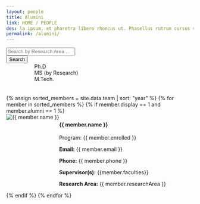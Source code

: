 ```yaml
---
layout: people
title: Alumini
link: HOME / PEOPLE
des: la ipsum, et pharetra libero rhoncus ut. Phasellus rutrum cursus velit ulla ipsum, et pharetra libero rh.
permalink: /alumini/
---
```



<div class="search-container">
<input type="text" id="search-bar" placeholder="Search by Research Area ...">
<div class="dropdown2">
<button class="dropbtn">Search
</button>
</div>
</div>
<div class="filter-indicators" style="margin-left: 15%;">
<div class="filter-indicator"  data-filter="Ph.D">
<div class="checkbox"></div>
<span>Ph.D</span>
</div>
<div class="filter-indicator" data-filter="MS (by Research)">
<div class="checkbox"></div>
<span>MS (by Research)</span>
</div>
<div class="filter-indicator" data-filter="M.Tech.">
<div class="checkbox"></div>
<span>M.Tech.</span>
</div>
</div>
<br><br>
<div class="row" id="teamMembers">
{% assign sorted_members = site.data.team | sort: "year" %}
{% for member in sorted_members %}
{% if member.display == 1 and member.alumni == 1 %}
<div class="col-lg-6 col-md-6 col-sm-12 member-card studentCard" data-position="{{ member.enrolled }}" data-name="{{ member.name }}" data-research-area="{{member.researchArea}}">
<div class="member-info">
<div class="row" style="display: flex; flex-direction: row;">
<div class="col-nd-1">
<img src="{{ member.image }}" class="member-img std" alt="{{ member.name }}" />
</div>
            
<div class="col-md-11">
<div class="member-details studentdetails">
<h4 id="fac-title">{{ member.name }}</h4>
    
<p class="member-position">Program: {{ member.enrolled }}</p>
<p><strong>Email:</strong> {{ member.email }}</p>
<p><strong>Phone:</strong> {{ member.phone }}</p>
<p><strong>Supervisor(s):</strong> {{member.faculties}}</p>
<p class="member-bio"><strong>Research Area:</strong> {{ member.researchArea }}</p>
</div>
</div>
</div>     
</div>
</div>
{% endif %}
{% endfor %}
</div>


<style>
   /* page-banner image */
    .background-about{
      background-image: url("{{ site.baseurl }}/images/Alumini.png");
    }
</style>	

<script src="{{ site.baseurl }}/js/pages/student.js">
</script>



